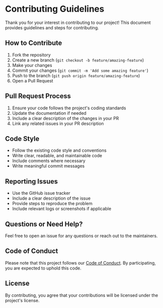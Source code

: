 # Contributing Guidelines

Thank you for your interest in contributing to our project! This document provides guidelines and steps for contributing.

## How to Contribute

1. Fork the repository
2. Create a new branch (`git checkout -b feature/amazing-feature`)
3. Make your changes
4. Commit your changes (`git commit -m 'Add some amazing feature'`)
5. Push to the branch (`git push origin feature/amazing-feature`)
6. Open a Pull Request

## Pull Request Process

1. Ensure your code follows the project's coding standards
2. Update the documentation if needed
3. Include a clear description of the changes in your PR
4. Link any related issues in your PR description

## Code Style

- Follow the existing code style and conventions
- Write clear, readable, and maintainable code
- Include comments where necessary
- Write meaningful commit messages

## Reporting Issues

- Use the GitHub issue tracker
- Include a clear description of the issue
- Provide steps to reproduce the problem
- Include relevant logs or screenshots if applicable

## Questions or Need Help?

Feel free to open an issue for any questions or reach out to the maintainers.

## Code of Conduct

Please note that this project follows our [Code of Conduct](CODE_OF_CONDUCT.md). By participating, you are expected to uphold this code.

## License

By contributing, you agree that your contributions will be licensed under the project's license.
